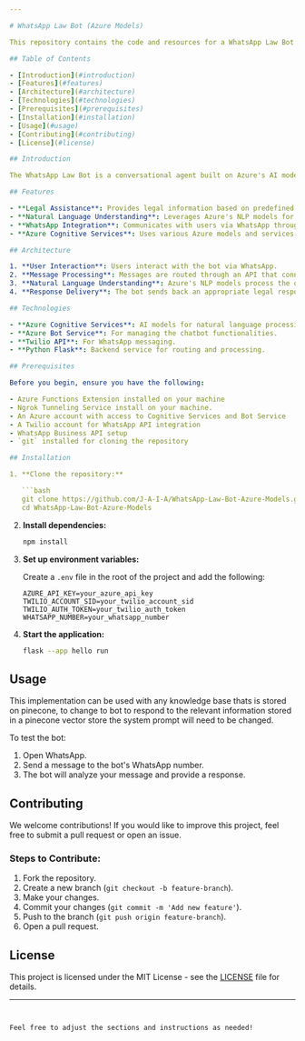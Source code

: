 ```yaml
---

# WhatsApp Law Bot (Azure Models)

This repository contains the code and resources for a WhatsApp Law Bot that utilizes Azure Models. The bot is designed to assist users with legal inquiries and information through WhatsApp. By leveraging Azure's AI capabilities, this bot can provide relevant legal guidance based on user input.

## Table of Contents

- [Introduction](#introduction)
- [Features](#features)
- [Architecture](#architecture)
- [Technologies](#technologies)
- [Prerequisites](#prerequisites)
- [Installation](#installation)
- [Usage](#usage)
- [Contributing](#contributing)
- [License](#license)

## Introduction

The WhatsApp Law Bot is a conversational agent built on Azure's AI models, designed to provide basic legal assistance to users via WhatsApp. It can answer general legal questions and guide users to the relevant legal information they seek.

## Features

- **Legal Assistance**: Provides legal information based on predefined knowledge.
- **Natural Language Understanding**: Leverages Azure's NLP models for understanding user queries.
- **WhatsApp Integration**: Communicates with users via WhatsApp through an API.
- **Azure Cognitive Services**: Uses various Azure models and services for text analysis and processing.

## Architecture

1. **User Interaction**: Users interact with the bot via WhatsApp.
2. **Message Processing**: Messages are routed through an API that connects to Azure's AI services.
3. **Natural Language Understanding**: Azure's NLP models process the queries and determine the relevant response.
4. **Response Delivery**: The bot sends back an appropriate legal response or directs the user to further resources.

## Technologies

- **Azure Cognitive Services**: AI models for natural language processing and analysis.
- **Azure Bot Service**: For managing the chatbot functionalities.
- **Twilio API**: For WhatsApp messaging.
- **Python Flask**: Backend service for routing and processing.

## Prerequisites

Before you begin, ensure you have the following:

- Azure Functions Extension installed on your machine
- Ngrok Tunneling Service install on your machine.
- An Azure account with access to Cognitive Services and Bot Service
- A Twilio account for WhatsApp API integration
- WhatsApp Business API setup
- `git` installed for cloning the repository

## Installation

1. **Clone the repository:**

   ```bash
   git clone https://github.com/J-A-I-A/WhatsApp-Law-Bot-Azure-Models.git
   cd WhatsApp-Law-Bot-Azure-Models
   ```

2. **Install dependencies:**

   ```bash
   npm install
   ```

3. **Set up environment variables:**

   Create a `.env` file in the root of the project and add the following:

   ```env
   AZURE_API_KEY=your_azure_api_key
   TWILIO_ACCOUNT_SID=your_twilio_account_sid
   TWILIO_AUTH_TOKEN=your_twilio_auth_token
   WHATSAPP_NUMBER=your_whatsapp_number
   ```

4. **Start the application:**

   ```bash
   flask --app hello run
   ```

## Usage

This implementation can be used with any knowledge base thats is stored on pinecone, to change to bot to respond to the relevant information stored in a pinecone vector store the system prompt will need to be changed.

To test the bot:

1. Open WhatsApp.
2. Send a message to the bot's WhatsApp number.
3. The bot will analyze your message and provide a response.

## Contributing

We welcome contributions! If you would like to improve this project, feel free to submit a pull request or open an issue.

### Steps to Contribute:

1. Fork the repository.
2. Create a new branch (`git checkout -b feature-branch`).
3. Make your changes.
4. Commit your changes (`git commit -m 'Add new feature'`).
5. Push to the branch (`git push origin feature-branch`).
6. Open a pull request.

## License

This project is licensed under the MIT License - see the [LICENSE](LICENSE) file for details.

---
```


Feel free to adjust the sections and instructions as needed!
